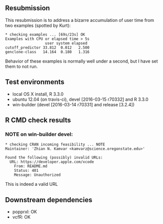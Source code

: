 ## Resubmission

This resubmission is to address a bizarre accumulation of user time from two
examples (spotted by Kurt):

```
* checking examples ... [69s/23s] OK
Examples with CPU or elapsed time > 5s
                  user system elapsed
cutoff_predictor 33.812  0.012   2.500
genclone-class   14.164  0.180   1.316
```

Behavior of these examples is normally well under a second, but I have set them
to not run. 

## Test environments

* local OS X install, R 3.3.0
* ubuntu 12.04 (on travis-ci), devel [2016-03-15 r70332] and R 3.3.0
* win-builder (devel [2016-03-14 r70331] and release [3.2.4])

## R CMD check results

### NOTE on win-builder devel:

```
* checking CRAN incoming feasibility ... NOTE
Maintainer: 'Zhian N. Kamvar <kamvarz@science.oregonstate.edu>'

Found the following (possibly) invalid URLs:
  URL: https://developer.apple.com/xcode
    From: README.md
    Status: 401
    Message: Unauthorized
```

This is indeed a valid URL

## Downstream dependencies

- popprxl: OK
- vcfR: OK
